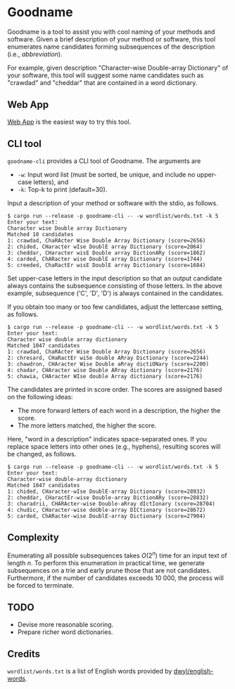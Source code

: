 # Goodname

Goodname is a tool to assist you with cool naming of your methods and software.
Given a brief description of your method or software,
this tool enumerates name candidates forming subsequences of the description (i.e., *abbreviation*).

For example, given description "Character-wise Double-array Dictionary" of your software,
this tool will suggest some name candidates such as "crawdad" and "cheddar" that are contained in a word dictionary.

## Web App

[Web App](https://kampersanda.github.io/goodname/) is the easiest way to try this tool.

## CLI tool

`goodname-cli` provides a CLI tool of Goodname.
The arguments are
- `-w`: Input word list (must be sorted, be unique, and include no upper-case letters), and
- `-k`: Top-k to print (default=30).

Input a description of your method or software with the stdio, as follows.

```
$ cargo run --release -p goodname-cli -- -w wordlist/words.txt -k 5
Enter your text:
Character wise Double array Dictionary
Matched 10 candidates
1: crawdad, ChaRActer Wise Double Array Dictionary (score=2656)
2: chided, CHaracter wIse DoublE array Dictionary (score=2064)
3: cheddar, CHaracter wisE Double array DictionARy (score=1862)
4: carded, ChARacter wise DoublE array Dictionary (score=1744)
5: creeded, ChaRactEr wisE DoublE array Dictionary (score=1684)
```

Set upper-case letters in the input description so that an output candidate always contains the subsequence consisting of those letters.
In the above example, subsequence ('C', 'D', 'D') is always contained in the candidates.

If you obtain too many or too few candidates, adjust the lettercase setting, as follows.

```
$ cargo run --release -p goodname-cli -- -w wordlist/words.txt -k 5
Enter your text:
Character wise double array dictionary
Matched 1047 candidates
1: crawdad, ChaRActer Wise Double Array Dictionary (score=2656)
2: chresard, CHaRactEr wiSe double ARray Dictionary (score=2244)
3: chawdron, CHAracter Wise Double aRray dictiONary (score=2200)
4: chadar, CHAracter wise Double ARray dictionary (score=2176)
5: chawia, CHAracter WIse double Array dictionary (score=2176)
```

The candidates are printed in score order.
The scores are assigned based on the following ideas:

- The more forward letters of each word in a description, the higher the score.
- The more letters matched, the higher the score.

Here, "word in a description" indicates space-separated ones.
If you replace space letters into other ones (e.g., hyphens), resulting scores will be changed, as follows.

```
$ cargo run --release -p goodname-cli -- -w wordlist/words.txt -k 5
Enter your text:
Character-wise double-array dictionary
Matched 1047 candidates
1: chided, CHaracter-wIse DoublE-array Dictionary (score=28932)
2: cheddar, CHaractEr-wise Double-array DictionARy (score=28832)
3: charadrii, CHARActer-wise Double-aRray dIctIonary (score=28704)
4: chudic, CHaracter-wise doUble-array DICtionary (score=28672)
5: carded, ChARacter-wise DoublE-array Dictionary (score=27904)
```

## Complexity

Enumerating all possible subsequences takes $O(2^n)$ time for an input text of length $n$.
To perform this enumeration in practical time, we generate subsequences on a trie and early prune those that are not candidates.
Furthermore, if the number of candidates exceeds 10 000, the process will be forced to terminate.


## TODO

 - Devise more reasonable scoring.
 - Prepare richer word dictionaries.

## Credits

`wordlist/words.txt` is a list of English words provided by [dwyl/english-words](https://github.com/dwyl/english-words).
